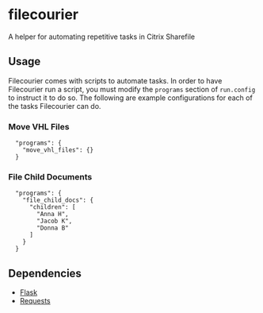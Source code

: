 # filecourier
A helper for automating repetitive tasks in Citrix Sharefile

## Usage
Filecourier comes with scripts to automate tasks. In order to have Filecourier run a script, you must modify the `programs` section of `run.config` to instruct it to do so. The following are example configurations for each of the tasks Filecourier can do.

### Move VHL Files
```
  "programs": {
    "move_vhl_files": {}
  }
```

### File Child Documents
```
  "programs": {
    "file_child_docs": {
      "children": [
        "Anna H",
        "Jacob K",
        "Donna B"
      ]
    }
  }
```

## Dependencies
- [Flask](http://flask.pocoo.org/)
- [Requests](http://docs.python-requests.org/en/master/)

